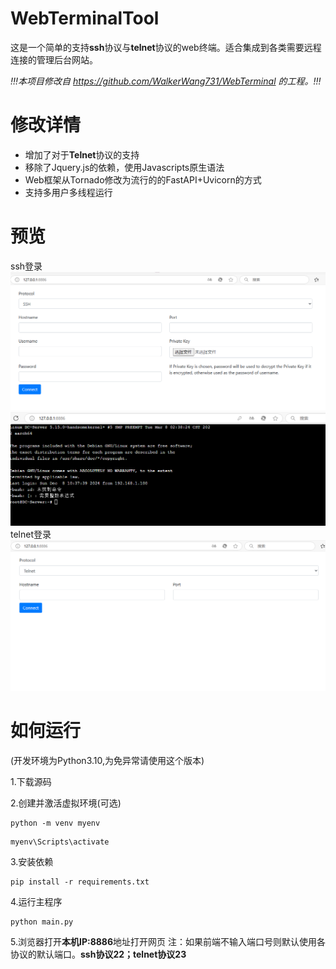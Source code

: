 # WebTerminalTool
这是一个简单的支持**ssh**协议与**telnet**协议的web终端。适合集成到各类需要远程连接的管理后台网站。

*!!!本项目修改自 https://github.com/WalkerWang731/WebTerminal 的工程。!!!*
# 修改详情
- 增加了对于**Telnet**协议的支持
- 移除了Jquery.js的依赖，使用Javascripts原生语法
- Web框架从Tornado修改为流行的的FastAPI+Uvicorn的方式
- 支持多用户多线程运行
# 预览
ssh登录
![ssh_login](https://github.com/1314ysys/WebTerminalTool/raw/176d4148a29ff7bca93f2deab53f3dc3bc536dd2/preview/ssh%20login.png)
![ssh](https://github.com/1314ysys/WebTerminalTool/raw/176d4148a29ff7bca93f2deab53f3dc3bc536dd2/preview/image.png)
telnet登录
![telnet_login](https://github.com/1314ysys/WebTerminalTool/raw/176d4148a29ff7bca93f2deab53f3dc3bc536dd2/preview/telnet%20login.png)
# 如何运行
(开发环境为Python3.10,为免异常请使用这个版本)

1.下载源码

2.创建并激活虚拟环境(可选)
```
python -m venv myenv
```
```
myenv\Scripts\activate
```
3.安装依赖
```
pip install -r requirements.txt
```
4.运行主程序
```
python main.py
```
5.浏览器打开**本机IP:8886**地址打开网页
注：如果前端不输入端口号则默认使用各协议的默认端口。**ssh协议22；telnet协议23**
